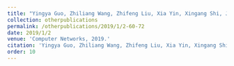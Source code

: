 ```yaml
---
title: "Yingya Guo, Zhiliang Wang, Zhifeng Liu, Xia Yin, Xingang Shi, Jianping Wu, Yang Xu, H Jonathan Chao: SOTE: Traffic engineering in hybrid software defined networks."
collection: otherpublications
permalink: /otherpublications/2019/1/2-60-72
date: 2019/1/2
venue: 'Computer Networks, 2019.'
citation: 'Yingya Guo, Zhiliang Wang, Zhifeng Liu, Xia Yin, Xingang Shi, Jianping Wu, Yang Xu, H Jonathan Chao: SOTE: Traffic engineering in hybrid software defined networks, Computer Networks , 2019, 154: 60-72'
order: 10
---
```

